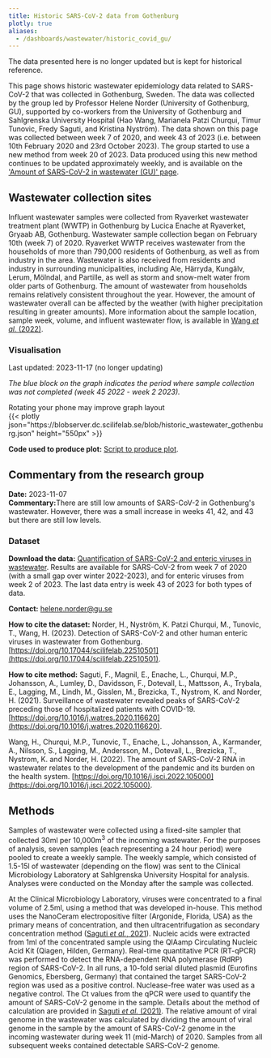 ```yaml
---
title: Historic SARS-CoV-2 data from Gothenburg
plotly: true
aliases:
  - /dashboards/wastewater/historic_covid_gu/
---
```


<div class="alert alert-info">
  <span class="bi bi-exclamation-triangle-fill"> The data presented here is no longer updated but is kept for historical reference.</span>
</div>

This page shows historic wastewater epidemiology data related to SARS-CoV-2 that was collected in Gothenburg, Sweden. The data was collected by the group led by Professor Helene Norder (University of Gothenburg, GU), supported by co-workers from the University of Gothenburg and Sahlgrenska University Hospital (Hao Wang, Marianela Patzi Churqui, Timur Tunovic, Fredy Saguti, and Kristina Nyström). The data shown on this page was collected between week 7 of 2020, and week 43 of 2023 (i.e. between 10th February 2020 and 23rd October 2023). The group started to use a new method from week 20 of 2023. Data produced using this new method continues to be updated approximately weekly, and is available on the ['Amount of SARS-CoV-2 in wastewater (GU)' page](/dashboards/wastewater/covid_quantification/covid_quant_gu/).

## Wastewater collection sites

Influent wastewater samples were collected from Ryaverket wastewater treatment plant (WWTP) in Gothenburg by Lucica Enache at Ryaverket, Gryaab AB, Gothenburg. Wastewater sample collection began on February 10th (week 7) of 2020. Ryaverket WWTP receives wastewater from the households of more than 790,000 residents of Gothenburg, as well as from industry in the area. Wastewater is also received from residents and industry in surrounding municipalities, including Ale, Härryda, Kungälv, Lerum, Mölndal, and Partille, as well as storm and snow-melt water from older parts of Gothenburg. The amount of wastewater from households remains relatively consistent throughout the year. However, the amount of wastewater overall can be affected by the weather (with higher precipitation resulting in greater amounts). More information about the sample location, sample week, volume, and influent wastewater flow, is available in [Wang _et al._ (2022)](https://pubmed.ncbi.nlm.nih.gov/36035197/).

### Visualisation

<div class="alert alert-info">Last updated: 2023-11-17 (no longer updating)</div>

_The blue block on the graph indicates the period where sample collection was not completed (week 45 2022 - week 2 2023)._

<div class="d-md-none alert alert-info">
  Rotating your phone may improve graph layout
</div>

 <div class="plot_wrapper mb-3">
  <div class="table-responsive">{{< plotly json="https://blobserver.dc.scilifelab.se/blob/historic_wastewater_gothenburg.json" height="550px" >}}</div>
</div>

**Code used to produce plot:** [Script to produce plot](https://github.com/ScilifelabDataCentre/pathogens-portal-visualisations/blob/main/wastewater/gothenburg_covid_historic.py).

## Commentary from the research group

<div><b>Date:</b> 2023-11-07<br><b>Commentary:</b>There are still low amounts of SARS-CoV-2 in Gothenburg's wastewater. However, there was a small increase in weeks 41, 42, and 43 but there are still low levels.</div>

### Dataset

**Download the data:** [Quantification of SARS-CoV-2 and enteric viruses in wastewater](https://blobserver.dc.scilifelab.se/blob/wastewater_data_gu_allviruses_historic.xlsx). Results are available for SARS-CoV-2 from week 7 of 2020 (with a small gap over winter 2022-2023), and for enteric viruses from week 2 of 2023. The last data entry is week 43 of 2023 for both types of data.

**Contact:** <helene.norder@gu.se>

**How to cite the dataset:** Norder, H., Nyström, K. Patzi Churqui, M., Tunovic, T., Wang, H. (2023). Detection of SARS-CoV-2 and other human enteric viruses in wastewater from Gothenburg. [https://doi.org/10.17044/scilifelab.22510501](https://doi.org/10.17044/scilifelab.22510501).

**How to cite method:**
Saguti, F., Magnil, E., Enache, L., Churqui, M.P., Johansson, A., Lumley, D., Davidsson, F., Dotevall, L., Mattsson, A., Trybala, E., Lagging, M., Lindh, M., Gisslen, M., Brezicka, T., Nystrom, K. and Norder, H. (2021). Surveillance of wastewater revealed peaks of SARS-CoV-2 preceding those of hospitalized patients with COVID-19. [https://doi.org/10.1016/j.watres.2020.116620](https://doi.org/10.1016/j.watres.2020.116620).

Wang, H., Churqui, M.P., Tunovic, T., Enache, L., Johansson, A., Karmander, A., Nilsson, S., Lagging, M., Andersson, M., Dotevall, L., Brezicka, T., Nystrom, K. and Norder, H. (2022). The amount of SARS-CoV-2 RNA in wastewater relates to the development of the pandemic and its burden on the health system. [https://doi.org/10.1016/j.isci.2022.105000](https://doi.org/10.1016/j.isci.2022.105000).

## Methods

Samples of wastewater were collected using a fixed-site sampler that collected 30ml per 10,000m<sup>3</sup> of the incoming wastewater. For the purposes of analysis, seven samples (each representing a 24 hour period) were pooled to create a weekly sample. The weekly sample, which consisted of 1.5-15l of wastewater (depending on the flow) was sent to the Clinical Microbiology Laboratory at Sahlgrenska University Hospital for analysis. Analyses were conducted on the Monday after the sample was collected.

At the Clinical Microbiology Laboratory, viruses were concentrated to a final volume of 2.5ml, using a method that was developed in-house. This method uses the NanoCeram electropositive filter (Argonide, Florida, USA) as the primary means of concentration, and then ultracentrifugation as secondary concentration method ([Saguti _et al._, 2021](https://pubmed.ncbi.nlm.nih.gov/33212338/)). Nucleic acids were extracted from 1ml of the concentrated sample using the QIAamp Circulating Nucleic Acid Kit (Qiagen, Hilden, Germany). Real-time quantitative PCR (RT-qPCR) was performed to detect the RNA-dependent RNA polymerase (RdRP) region of SARS-CoV-2. In all runs, a 10-fold serial diluted plasmid (Eurofins Genomics, Ebersberg, Germany) that contained the target SARS-CoV-2 region was used as a positive control. Nuclease-free water was used as a negative control. The Ct values from the qPCR were used to quantify the amount of SARS-CoV-2 genome in the sample. Details about the method of calculation are provided in [Saguti _et al._ (2021)](https://pubmed.ncbi.nlm.nih.gov/33212338/). The relative amount of viral genome in the wastewater was calculated by dividing the amount of viral genome in the sample by the amount of SARS-CoV-2 genome in the incoming wastewater during week 11 (mid-March) of 2020. Samples from all subsequent weeks contained detectable SARS-CoV-2 genome.
